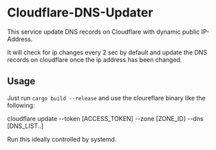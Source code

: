 
# Cloudflare-DNS-Updater

This service update DNS records on Cloudflare with dynamic public IP-Address.

It will check for ip changes every 2 sec by default and update the DNS records on cloudflare once the ip address has been changed.

## Usage

Just run `cargo build --release` and use the cloureflare binary like the following:

cloudflare update --token [ACCESS_TOKEN] --zone [ZONE_ID] --dns [DNS_LIST..] 

Run this ideally controlled by systemd.
